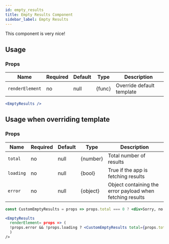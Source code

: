 ```yaml
---
id: empty_results
title: Empty Results Component
sidebar_label: Empty Results
---
```


This component is very nice!

## Usage

### Props

| Name              | Required  | Default       | Type      | Description |
| ------------------|-----------|---------------| ----------|-------------|
| ``renderElement`` | no        | null          | {func}    | Override default template |


```jsx
<EmptyResults />
```

## Usage when overriding template

### Props

| Name              | Required  | Default       | Type      | Description             |
| ------------------|-----------|---------------| ----------|-------------|
| ``total``         | no        | null          | {number}  | Total number of results |
| ``loading``       | no        | null          | {bool}  | True if the app is fetching results |
| ``error``         | no        | null          | {object}   | Object containing the error payload when fetching results |


```jsx
const CustomEmptyResults = props => props.total === 0 ? <div>Sorry, no results!</div> : null;

<EmptyResults
  renderElement= props => (
  !props.error && !props.loading ? <CustomEmptyResults total={props.total}/> : null
  )
/>
```